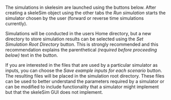The simulations in skelesim are launched using the buttons below.
After creating a skeleSim object using the other tabs the *Run
simulation* starts the simulator chosen by the user (forward or
reverse time simulations currently).  

Simulations will be conducted in the users Home directory, but a new directory to store simulation results can be selected using the *Set Simulation Root Directory* button.  This is strongly recommended and this recommendation explains the parenthetical *(required before proceeding below)* text in the button.

If you are interested in the files that are used by a particular simulator as inputs, you can choose the *Save example inputs for each scenario* button.  The resulting files will be placed in the simulation root directory.  These files can be used to better understand the parameters required by a simulator or can be modified to include functionality that a simulator might implement but that the skeleSim GUI does not implement.

